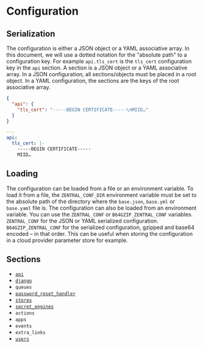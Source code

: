 # Configuration

## Serialization

The configuration is either a JSON object or a YAML associative array. In this document, we will use a dotted notation for the "absolute path" to a configuration key. For example `api.tls_cert` is the `tls_cert` configuration key in the `api` section. A section is a JSON object or a YAML associative array. In a JSON configuration, all sections/objects must be placed in a root object. In a YAML configuration, the sections are the keys of the root associative array.

```json
{
  "api": {
    "tls_cert": "-----BEGIN CERTIFICATE-----\nMIID…"
  }
}
```

```yaml
---
api:
  tls_cert: |-
    -----BEGIN CERTIFICATE-----
    MIID…
```

## Loading

The configuration can be loaded from a file or an environment variable. To load it from a file, the `ZENTRAL_CONF_DIR` environment variable must be set to the absolute path of the directory where the `base.json`, `base.yml` or `base.yaml` file is. The configuration can also be loaded from an environment variable. You can use the `ZENTRAL_CONF` or `B64GZIP_ZENTRAL_CONF` variables. `ZENTRAL_CONF` for the JSON or YAML serialized configuration. `B64GZIP_ZENTRAL_CONF` for the serialized configuration, gzipped and base64 encoded – in that order. This can be useful when storing the configuration in a cloud provider parameter store for example.

## Sections

 * [`api`](api/)
 * [`django`](django/)
 * `queues`
 * [`password_reset_handler`](password_reset_handler/)
 * [`stores`](stores/)
 * [`secret_engines`](secret_engines/)
 * `actions`
 * `apps`
 * `events`
 * `extra_links`
 * [`users`](users/)
